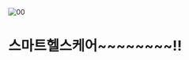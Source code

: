 ![00](https://github.com/2023-SMHRD-KDT-AI-2/healthcare_project/assets/119468128/80844289-2484-44ed-8251-11b722208964)
# 스마트헬스케어~~~~~~~~!!